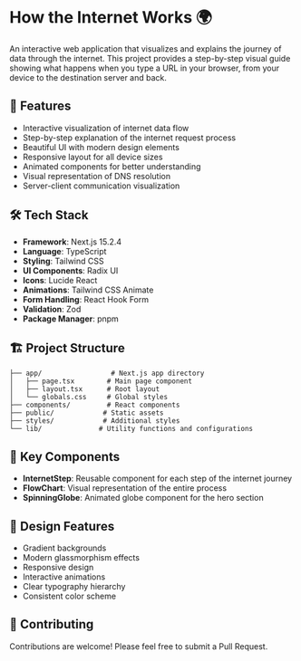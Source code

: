 # How the Internet Works 🌍

An interactive web application that visualizes and explains the journey of data through the internet. This project provides a step-by-step visual guide showing what happens when you type a URL in your browser, from your device to the destination server and back.

## 🚀 Features

- Interactive visualization of internet data flow
- Step-by-step explanation of the internet request process
- Beautiful UI with modern design elements
- Responsive layout for all device sizes
- Animated components for better understanding
- Visual representation of DNS resolution
- Server-client communication visualization

## 🛠️ Tech Stack

- **Framework**: Next.js 15.2.4
- **Language**: TypeScript
- **Styling**: Tailwind CSS
- **UI Components**: Radix UI
- **Icons**: Lucide React
- **Animations**: Tailwind CSS Animate
- **Form Handling**: React Hook Form
- **Validation**: Zod
- **Package Manager**: pnpm


## 🏗️ Project Structure

```
├── app/                 # Next.js app directory
│   ├── page.tsx        # Main page component
│   ├── layout.tsx      # Root layout
│   └── globals.css     # Global styles
├── components/         # React components
├── public/            # Static assets
├── styles/            # Additional styles
└── lib/              # Utility functions and configurations
```

## 🎯 Key Components

- **InternetStep**: Reusable component for each step of the internet journey
- **FlowChart**: Visual representation of the entire process
- **SpinningGlobe**: Animated globe component for the hero section

## 🎨 Design Features

- Gradient backgrounds
- Modern glassmorphism effects
- Responsive design
- Interactive animations
- Clear typography hierarchy
- Consistent color scheme

## 🤝 Contributing

Contributions are welcome! Please feel free to submit a Pull Request.
